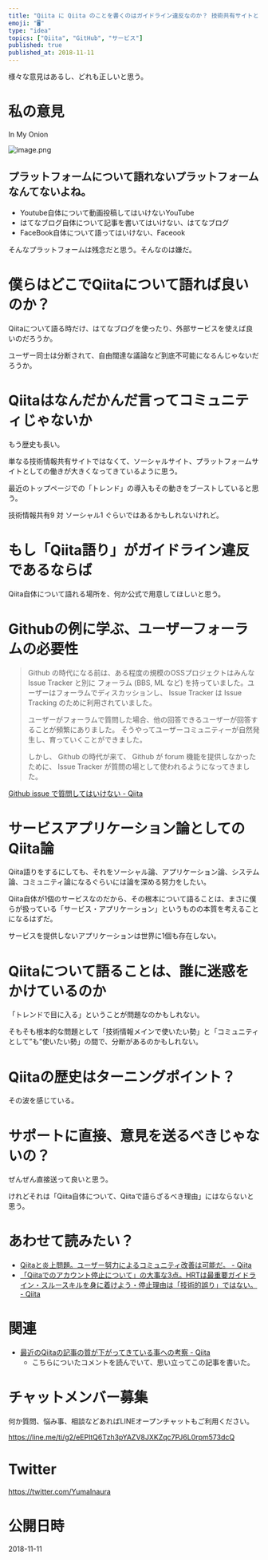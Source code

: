 ```yaml
---
title: "Qiita に Qiita のことを書くのはガイドライン違反なのか？ 技術共有サイトとソーシャルサービスの違い。そしてユーザーコミュニティ論"
emoji: "🖥"
type: "idea"
topics: ["Qiita", "GitHub", "サービス"]
published: true
published_at: 2018-11-11
---
```


様々な意見はあるし、どれも正しいと思う。

# 私の意見

In My Onion

![image.png](https://qiita-image-store.s3.amazonaws.com/0/89618/0aa0ad67-2a14-18c6-3706-ed1061c1ac5a.png)





## プラットフォームについて語れないプラットフォームなんてないよね。

- Youtube自体について動画投稿してはいけないYouTube
- はてなブログ自体について記事を書いてはいけない、はてなブログ
- FaceBook自体について語ってはいけない、Faceook

そんなプラットフォームは残念だと思う。そんなのは嫌だ。

# 僕らはどこでQiitaについて語れば良いのか？

Qiitaについて語る時だけ、はてなブログを使ったり、外部サービスを使えば良いのだろうか。

ユーザー同士は分断されて、自由闊達な議論など到底不可能になるんじゃないだろうか。

# Qiitaはなんだかんだ言ってコミュニティじゃないか

もう歴史も長い。

単なる技術情報共有サイトではなくて、ソーシャルサイト、プラットフォームサイトとしての働きが大きくなってきているように思う。

最近のトップページでの「トレンド」の導入もその動きをブーストしていると思う。

技術情報共有9 対 ソーシャル1 ぐらいではあるかもしれないけれど。

# もし「Qiita語り」がガイドライン違反であるならば

Qiita自体について語れる場所を、何か公式で用意してほしいと思う。

# Githubの例に学ぶ、ユーザーフォーラムの必要性


>Github の時代になる前は、ある程度の規模のOSSプロジェクトはみんな Issue Tracker と別に フォーラム (BBS, ML など) を持っていました。ユーザーはフォーラムでディスカッションし、 Issue Tracker は Issue Tracking のために利用されていました。
>
>ユーザーがフォーラムで質問した場合、他の回答できるユーザーが回答することが頻繁にありました。
そうやってユーザーコミュニティーが自然発生し、育っていくことができました。
>
>しかし、 Github の時代が来て、 Github が forum 機能を提供しなかったために、 Issue Tracker が質問の場として使われるようになってきました。

[Github issue で質問してはいけない - Qiita](https://qiita.com/methane/items/78a90c6efb1a7c4da57d)

# サービスアプリケーション論としてのQiita論

Qiita語りをするにしても、それをソーシャル論、アプリケーション論、システム論、コミュニティ論になるぐらいには論を深める努力をしたい。

Qiita自体が1個のサービスなのだから、その根本について語ることは、まさに僕らが扱っている「サービス・アプリケーション」というものの本質を考えることになるはずだ。

サービスを提供しないアプリケーションは世界に1個も存在しない。

# Qiitaについて語ることは、誰に迷惑をかけているのか

「トレンドで目に入る」ということが問題なのかもしれない。

そもそも根本的な問題として「技術情報メインで使いたい勢」と「コミュニティとして”も”使いたい勢」の間で、分断があるのかもしれない。

# Qiitaの歴史はターニングポイント？

その波を感じている。


# サポートに直接、意見を送るべきじゃないの？

ぜんぜん直接送って良いと思う。

けれどそれは「Qiita自体について、Qiitaで語らざるべき理由」にはならないと思う。


# あわせて読みたい？

- [Qiitaと炎上問題。ユーザー努力によるコミュニティ改善は可能だ。 - Qiita](https://qiita.com/YumaInaura/items/27a766acfb42c1203a11)
- [「Qiitaでのアカウント停止について」の大事な3点。HRTは最重要ガイドライン・スルースキルを身に着けよう・停止理由は「技術的誤り」ではない。 - Qiita](https://qiita.com/YumaInaura/items/eb71e0a85fe906581971)

# 関連

- [最近のQiitaの記事の質が下がってきている事への考察 - Qiita](https://qiita.com/wannabe/items/294b34334a94e8e3618c)
  - こちらについたコメントを読んでいて、思い立ってこの記事を書いた。








<!-- Update From Qiita API -->

# チャットメンバー募集


何か質問、悩み事、相談などあればLINEオープンチャットもご利用ください。

https://line.me/ti/g2/eEPltQ6Tzh3pYAZV8JXKZqc7PJ6L0rpm573dcQ





# Twitter


https://twitter.com/YumaInaura


<!-- Update From Qiita API -->



# 公開日時

2018-11-11
